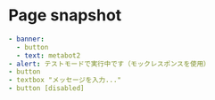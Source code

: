 # Page snapshot

```yaml
- banner:
  - button
  - text: metabot2
- alert: テストモードで実行中です（モックレスポンスを使用）
- button
- textbox "メッセージを入力..."
- button [disabled]
```